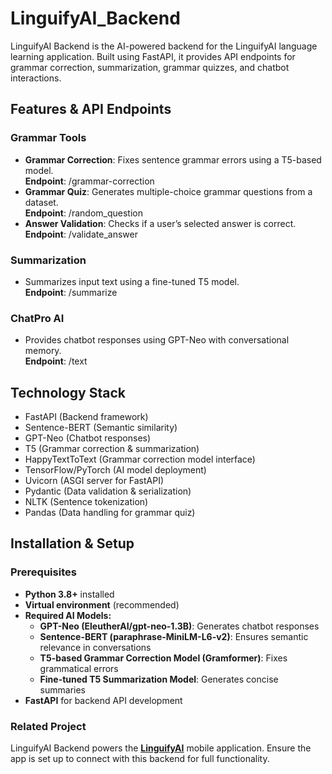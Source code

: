 # LinguifyAI_Backend

LinguifyAI Backend is the AI-powered backend for the LinguifyAI language learning application. Built using FastAPI, it provides API endpoints for grammar correction, summarization, grammar quizzes, and chatbot interactions.

## Features & API Endpoints

### Grammar Tools
- **Grammar Correction**: Fixes sentence grammar errors using a T5-based model.  
  **Endpoint**: /grammar-correction
- **Grammar Quiz**: Generates multiple-choice grammar questions from a dataset.  
  **Endpoint**: /random_question
- **Answer Validation**: Checks if a user’s selected answer is correct.  
  **Endpoint**: /validate_answer

### Summarization
- Summarizes input text using a fine-tuned T5 model.  
  **Endpoint**: /summarize

### ChatPro AI
- Provides chatbot responses using GPT-Neo with conversational memory.  
  **Endpoint**: /text

## Technology Stack
- FastAPI (Backend framework)
- Sentence-BERT (Semantic similarity)
- GPT-Neo (Chatbot responses)
- T5 (Grammar correction & summarization)
- HappyTextToText (Grammar correction model interface)
- TensorFlow/PyTorch (AI model deployment)
- Uvicorn (ASGI server for FastAPI)
- Pydantic (Data validation & serialization)
- NLTK (Sentence tokenization)
- Pandas (Data handling for grammar quiz)

## Installation & Setup

### Prerequisites
- **Python 3.8+** installed  
- **Virtual environment** (recommended)  
- **Required AI Models:**  
  - **GPT-Neo (EleutherAI/gpt-neo-1.3B)**: Generates chatbot responses  
  - **Sentence-BERT (paraphrase-MiniLM-L6-v2)**: Ensures semantic relevance in conversations  
  - **T5-based Grammar Correction Model (Gramformer)**: Fixes grammatical errors  
  - **Fine-tuned T5 Summarization Model**: Generates concise summaries  
- **FastAPI** for backend API development

### Related Project  
LinguifyAI Backend powers the **[LinguifyAI](https://github.com/rawan-alwadiya/LinguifyAI)** mobile application. Ensure the app is set up to connect with this backend for full functionality.
